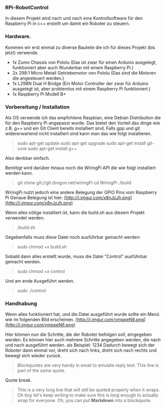 ### RPi-RobotControl

In diesem Projekt wird nach und nach eine Kontrollsoftware für den Raspberry Pi in c++ erstellt um damit ein Roboter zu steuern.


### Hardware.

Kommen wir erst einmal zu diverse Bauteile die ich für dieses Projekt (bis jetzt) verwende.
 - 1x Zumo Chassis von Pololu (Das ist zwar für einen Arduino ausgelegt, funktioniert aber auch Wunderbar mit einem Raspberry Pi.)
 - 2x 298:1 Micro Metall Getriebemotor von Pololu (Das sind die Motoren die angesteuert werden.)
 - 1x L298N Dual H Bridge (Ein Motor Controller der zwar für Arduino ausgelegt ist, aber problemlos mit einem Raspberry Pi funktioniert.)
 - 1x Raspberry Pi Modell B+


### Vorbereitung / Installation

Als OS verwende ich das empfohlene Raspbian, eine Debian Distribution die für den Raspberry Pi angepasst wurde.
Das bietet den Vorteil das dinge wie z.B. g++ und ein Git Client bereits installiert sind. 
Falls gpp und git widererwartend nicht installiert sind kann man das wie folgt installieren.
> sudo apt-get update
> sudo apt-get upgrade
> sudo apt-get install git-core
> sudo apt-get install g++

Also denkbar einfach. 

Benötigt wird darüber hinaus noch die WiringPi API die wie folgt installiert werden kann.
> git clone git://git.drogon.net/wiringPi
> cd WiringPi
> ./build

WiringPi nutzt jedoch eine andere Belegung der GPIO Pins vom Raspberry Pi
Genaue Belegung ist hier: [http://i.imgur.com/x8nJzJh.png](http://i.imgur.com/x8nJzJh.png)

Wenn alles nötige installiert ist, kann die build.sh aus diesem Projekt verwendet werden. 
> /build.sh

Gegebenfalls muss diese Datei noch ausführbar gemacht werden:
> sudo chmod +x build.sh

Sobald dann alles erstellt wurde, muss die Datei "Control" ausführbar gemacht werden.
> sudo chmod +x control

Und am ende Ausgeführt werden.
> sudo ./control

### Handhabung

Wenn alles funktioniert hat, und die Datei ausgeführt wurde sollte ein Menü wie im folgenden Bild erscheinen.
[http://i.imgur.com/ymppeN6.png](http://i.imgur.com/ymppeN6.png)

Hier können nun die Schritte, die der Roboter befolgen soll, eingegeben werden. Es können hier auch mehrere Schritte angegeben werden, die nach und nach ausgeführt werden.
als Beispiel: 1234
Dadurch bewegt sich der Roboter dann einmal vor, dreht sich nach links, dreht sich nach rechts und bewegt sich wieder zurück.








> Blockquotes are very handy in email to emulate reply text.
> This line is part of the same quote.

Quote break.

> This is a very long line that will still be quoted properly when it wraps. Oh boy let's keep writing to make sure this is long enough to actually wrap for everyone. Oh, you can *put* **Markdown** into a blockquote. 

